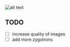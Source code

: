 ![alt text](https://github.com/antoineszatkownik/zygotron_scene_builder/tree/main/misc/webpabe_illu.png)

## TODO

- [ ] increase quality of images
- [ ] add more zygotrons
